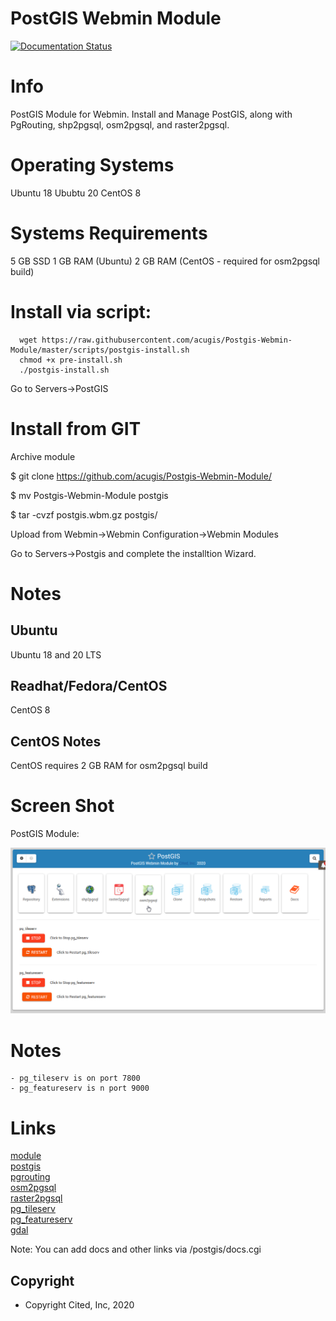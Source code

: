
# PostGIS Webmin Module

[![Documentation Status](https://readthedocs.org/projects/postgis-webmin-module/badge/?version=latest)](https://postgis-webmin-module.readthedocs.io/en/latest/?badge=latest)



# Info
PostGIS Module for Webmin.  Install and Manage PostGIS, along with PgRouting, shp2pgsql, osm2pgsql, and raster2pgsql.

# Operating Systems
Ubuntu 18
Ububtu 20
CentOS 8

# Systems Requirements
5 GB SSD
1 GB RAM (Ubuntu)
2 GB RAM (CentOS - required for osm2pgsql build)

# Install via script:

      wget https://raw.githubusercontent.com/acugis/Postgis-Webmin-Module/master/scripts/postgis-install.sh
      chmod +x pre-install.sh
      ./postgis-install.sh

Go to Servers->PostGIS

# Install from GIT
Archive module

$ git clone https://github.com/acugis/Postgis-Webmin-Module/

$ mv Postgis-Webmin-Module postgis

$ tar -cvzf postgis.wbm.gz postgis/

Upload from Webmin->Webmin Configuration->Webmin Modules

Go to Servers->Postgis and complete the installtion Wizard.

# Notes

## **Ubuntu**
Ubuntu 18 and 20 LTS

## **Readhat/Fedora/CentOS**
CentOS 8

## **CentOS Notes**
CentOS requires 2 GB RAM for osm2pgsql build

# Screen Shot

PostGIS Module:

![POstGIS](docs/_static/postgis.png)

# Notes
	- pg_tileserv is on port 7800
	- pg_featureserv is n port 9000

# Links
[module](https://postgis-module.docs.acugis.com)<br>
[postgis](https://postgis.net/documentation/)<br>
[pgrouting](http://docs.pgrouting.org/)<br>
[osm2pgsql](https://github.com/openstreetmap/osm2pgsql/blob/master/docs/usage.md)<br>
[raster2pgsql](http://postgis.refractions.net/docs/using_raster.xml.html)<br>
[pg_tileserv](https://github.com/CrunchyData/pg_tileserv)<br>
[pg_featureserv](https://github.com/CrunchyData/pg_featureserv)<br>
[gdal](https://gdal.org/)<br>

Note: You can add docs and other links via /postgis/docs.cgi

Copyright
---------

* Copyright Cited, Inc, 2020
